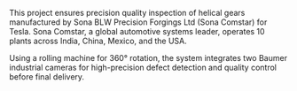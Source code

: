This project ensures precision quality inspection of helical gears manufactured by Sona BLW Precision Forgings Ltd (Sona Comstar) for Tesla. Sona Comstar, a global automotive systems leader, operates 10 plants across India, China, Mexico, and the USA.

Using a rolling machine for 360° rotation, the system integrates two Baumer industrial cameras for high-precision defect detection and quality control before final delivery.
